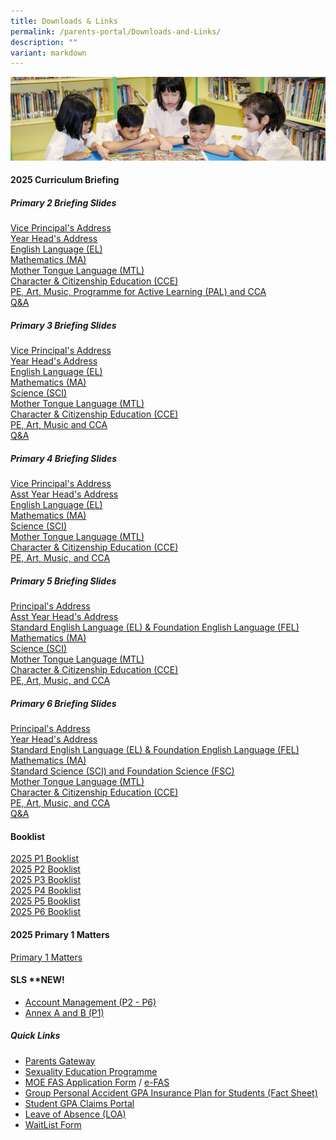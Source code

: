 ```yaml
---
title: Downloads & Links
permalink: /parents-portal/Downloads-and-Links/
description: ""
variant: markdown
---
```

![](/images/banner.gif)

#### **2025 Curriculum Briefing&nbsp;**
##### **Primary 2 Briefing Slides&nbsp;**
[Vice Principal's Address](/files/2025_P2_VP_Address_Curriculum_Briefing_Slides.pdf)<br>
[Year Head's Address](/files/2025_P2_YH_Address_Curriculum_Briefing_Slides.pdf)<br>
[English Language (EL)](/files/2025_P2_EL_Curriculum_Briefing_Slides.pdf)<br>
[Mathematics (MA)](/files/2025_P2_MA_Curriculum_Briefing_Slides.pdf)<br>
[Mother Tongue Language (MTL)](/files/2025_P2_MTL_Curriculum_Briefing_Slides.pdf) <br>
[Character &amp; Citizenship Education (CCE)](/files/2025_P2_CCE_Curriculum_Briefing_Slides.pdf)<br>
[PE, Art, Music, Programme for Active Learning (PAL) and CCA](/files/2025_P2_PAM_PAL_CCA_Curriculum_Briefing_Slides.pdf)<br>
[Q&amp;A](/files/2025_P2_Q_A.pdf)<br>


##### **Primary 3 Briefing Slides&nbsp;**
[Vice Principal's Address](/files/2025_P3_VP_Address_Curriculum_Briefing_Slides.pdf)<br>
[Year Head's Address](/files/2025_P3_YH_Curriculum_Briefing_Slides.pdf)<br>
[English Language (EL)](/files/2025_P3_EL_Curriculum_Briefing_Slides.pdf)<br>
[Mathematics (MA)](/files/2025_P3_MA_Curriculum_Briefing_Slides.pdf)<br>
[Science (SCI)](/files/2025_P3_SCI_Curriculum_Briefing_Slides.pdf)<br>
[Mother Tongue Language (MTL)](/files/2025_P3_MTL_Curriculum_Briefing_Slides.pdf) <br>
[Character &amp; Citizenship Education (CCE)](/files/2025_P3_CCE_Curriculum_Briefing_Slides.pdf)<br>
[PE, Art, Music and CCA](/files/2025_P3_PAM_CCA_Curriculum_Briefing_Slides.pdf)<br>
[Q&amp;A](/files/2025_P3_Q_A.pdf)<br>


##### **Primary 4 Briefing Slides&nbsp;**
[Vice Principal's Address](/files/2025_P4_VP_Address_Curriculum_Briefing_Slides.pdf)<br>
[Asst Year Head's Address](/files/2025_P4_AYH_Address_Curriculum_Briefing_Slides.pdf)<br>
[English Language (EL)](/files/2025_P4_EL_Curriculum_Briefing_Slides.pdf)<br>
[Mathematics (MA)](/files/2025_P4_MA_Curriculum_Briefing_Slides.pdf)<br>
[Science (SCI)](/files/2025_P4_SCI_Curriculum_Briefing_Slides.pdf)<br>
[Mother Tongue Language (MTL)](/files/2025_P4_MTL_Curriculum_Briefing_Slides.pdf) <br>
[Character &amp; Citizenship Education (CCE)](/files/2025_P4_CCE_Curriculum_Briefing_Slides.pdf)<br>
[PE, Art, Music, and CCA](/files/2025_P4_PAM_CCA_Curriculum_Briefing_Slides.pdf)<br>


##### **Primary 5 Briefing Slides&nbsp;**
[Principal's Address](/files/2025_P5_Principal_Address_Curriculum_Briefing_Slides.pdf)<br>
[Asst Year Head's Address](/files/2025_P5_AYH_Address_Curriculum_Briefing_Slides.pdf)<br>
[Standard English Language (EL) &amp; Foundation English Language (FEL)](/files/2025_P5_Std_EL___Fdn_EL_Curriculum_Briefing_Slides.pdf)<br>
[Mathematics (MA)](/files/2025_P5_MA_Curriculum_Briefing_Slides.pdf)<br>
[Science (SCI)](/files/2025_P5_SCI_Curriculum_Briefing_Slides.pdf)<br>
[Mother Tongue Language (MTL)](/files/2025_P5_MTL_Curriculum_Briefing_Slides.pdf) <br>
[Character &amp; Citizenship Education (CCE)](/files/2025_P5_CCE_Curriculum_Briefing_Slides.pdf)<br>
[PE, Art, Music, and CCA](/files/2025_P5_PAM_CCA_Curriculum_Briefing_Slides.pdf)<br>


##### **Primary 6 Briefing Slides&nbsp;**
[Principal's Address](/files/2025_P6_Principal_Address_Curriculum_Briefing_Slides.pdf)<br>
[Year Head's Address](/files/2025_P6_YH_Address_Curriculum_Briefing_Slides.pdf)<br>
[Standard English Language (EL) &amp; Foundation English Language (FEL)](/files/2025_P6_EL_and_FEL_Curriculum_Briefing_Slides.pdf)<br>
[Mathematics (MA)](/files/2025_P6_MA_Curriculum_Briefing_Slides.pdf)<br>
[Standard Science (SCI) and Foundation Science (FSC)](/files/2025_P6_SCI_and_FSC_Curriculum_Briefing_Slides.pdf)<br>
[Mother Tongue Language (MTL)](/files/2025_P6_MTL_Curriculum_Briefing_Slides.pdf) <br>
[Character &amp; Citizenship Education (CCE)](/files/2025_P6_CCE_Curriculum_Briefing_Slides.pdf)<br>
[PE, Art, Music, and CCA](/files/2025_P6_PAM_CCA_Curriculum_Briefing_Slides.pdf)<br>
[Q&amp;A](/files/2025_P6_Q_A.pdf)<br>


#### **Booklist&nbsp;**
[2025 P1 Booklist](https://drive.google.com/file/d/1BRBph03Vzti8-f4BLgYKHfnr4ObTi9ku/view?usp=drive_link)<br>
[2025 P2 Booklist](https://drive.google.com/file/d/1M5H8BwSTakkNdRA0_oIIVcuECJ_DAbxO/view?usp=drive_link)<br>
[2025 P3 Booklist](https://drive.google.com/file/d/17O2VfV6hRHOUHFNVHY09i9YArWH8G7bh/view?usp=drive_link)<br>
[2025 P4 Booklist](https://drive.google.com/file/d/1WqwUHNZ2IO6QnAzpbzdt3zXfhpztGzSw/view?usp=drive_link)<br>
[2025 P5 Booklist](https://drive.google.com/file/d/15xujIQpNiD0u1pZByHLl5AXmvqF2BNON/view?usp=drive_link)<br>
[2025 P6 Booklist](https://drive.google.com/file/d/1TVIC5Q2XLsabdRDgCQfhneNuZ-jaOWkv/view?usp=drive_link)<br>

#### **2025 Primary 1 Matters&nbsp;**
[Primary 1 Matters](https://go.gov.sg/jyps2025p1)



#### **SLS&nbsp;\*\*NEW!**

*   [Account Management (P2 - P6)](/files/SLS%20AccountManagement.pdf)
*   [Annex A and B (P1)](/files/2Annex%20A%20and%20B%20for%20SLS_P1.pdf)


##### **Quick Links**

*   [Parents Gateway](/files/parentsgateway.pdf)<br>
*   [Sexuality Education Programme](/departments/CCE/Sexuality-Education-Programme-SEd/)<br>
*   [MOE FAS Application Form](/files/MOE_FAS_Application_Form_2025.pdf) / [e-FAS](https://go.gov.sg/moe-efas)<br>
*   [Group Personal Accident GPA Insurance Plan for Students (Fact Sheet)](/files/Product_Fact_Sheet__Year_2025_.pdf)<br>
*   [Student GPA Claims Portal](https://studentgpa.incomegroupins.com.sg/)<br>
*   [Leave of Absence (LOA)](https://go.gov.sg/jyps-loa)<br>
*   [WaitList Form](https://go.gov.sg/jypswaitlistform)